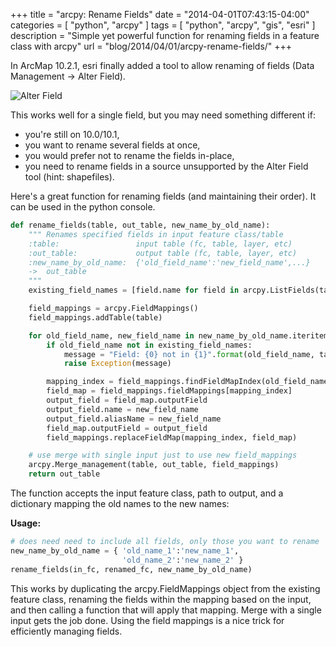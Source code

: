+++
title = "arcpy: Rename Fields"
date = "2014-04-01T07:43:15-04:00"
categories = [
  "python", "arcpy"
]
tags = [
  "python",
  "arcpy",
  "gis",
  "esri"
]
description = "Simple yet powerful function for renaming fields in a feature class with arcpy"
url = "blog/2014/04/01/arcpy-rename-fields/"
+++

In ArcMap 10.2.1, esri finally added a tool to allow renaming of fields (Data Management -> Alter Field).  

![Alter Field](/img/alter_field_tool.png)

This works well for a single field, but you may need something different if:

+ you're still on 10.0/10.1,
+ you want to rename several fields at once,
+ you would prefer not to rename the fields in-place,
+ you need to rename fields in a source unsupported by the Alter Field tool (hint: shapefiles).

Here's a great function for renaming fields (and maintaining their order).  It can be used in the python console.

```python
def rename_fields(table, out_table, new_name_by_old_name):
    """ Renames specified fields in input feature class/table
    :table:                 input table (fc, table, layer, etc)
    :out_table:             output table (fc, table, layer, etc)
    :new_name_by_old_name:  {'old_field_name':'new_field_name',...}
    ->  out_table
    """
    existing_field_names = [field.name for field in arcpy.ListFields(table)]

    field_mappings = arcpy.FieldMappings()
    field_mappings.addTable(table)

    for old_field_name, new_field_name in new_name_by_old_name.iteritems():
        if old_field_name not in existing_field_names:
            message = "Field: {0} not in {1}".format(old_field_name, table)
            raise Exception(message)

        mapping_index = field_mappings.findFieldMapIndex(old_field_name)
        field_map = field_mappings.fieldMappings[mapping_index]
        output_field = field_map.outputField
        output_field.name = new_field_name
        output_field.aliasName = new_field_name
        field_map.outputField = output_field
        field_mappings.replaceFieldMap(mapping_index, field_map)

    # use merge with single input just to use new field_mappings
    arcpy.Merge_management(table, out_table, field_mappings)
    return out_table
```

The function accepts the input feature class, path to output, and a dictionary mapping the old names to the new names:

**Usage:**  

```python
# does need need to include all fields, only those you want to rename
new_name_by_old_name = { 'old_name_1':'new_name_1',
                         'old_name_2':'new_name_2' }
rename_fields(in_fc, renamed_fc, new_name_by_old_name)
```

This works by duplicating the arcpy.FieldMappings object from the existing feature class, renaming the fields within the mapping based on the input, and then calling a function that will apply that mapping.  Merge with a single input gets the job done.  Using the field mappings is a nice trick for efficiently managing fields.
